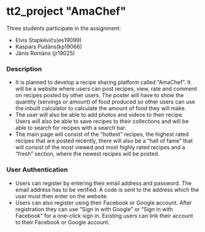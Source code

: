 # tt2_project "AmaChef"

Three students participate in the assignment:
- Elvis Stapkēvičs(es19099)
- Kaspars Pudāns(kp19066)
- Jānis Romāns (jr19025)

### Description
- It is planned to develop a recipe sharing platform called “AmaChef”. It will be a website where users can post recipes, view, rate and comment on recipes posted by other users. The poster will have to show the quantity (servings or amount) of food produced so other users can use the inbuilt calculator to calculate the amount of food they will make.
- The user will also be able to add photos and videos to their recipe. Users will also be able to save recipes to their collections and will be able to search for recipes with a search bar.
- The main page will consist of the “hottest” recipes, the highest rated recipes that are posted recently, there will also be a “hall of fame” that will consist of the most viewed and most highly rated recipes and a “fresh” section, where the newest recipes will be posted.

### User Authentication
- Users can register by entering their email address and password. The email address has to be verified. A code is sent to the address which the user must then enter on the website.
- Users can also register using their Facebook or Google account. After registration they can use “Sign in with Google” or “Sign in with Facebook” for a one-click sign in. Existing users can link their account to their Facebook or Google account.
